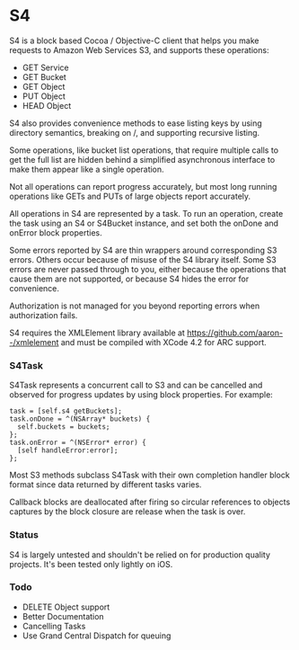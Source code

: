 # S4

S4 is a block based Cocoa / Objective-C client that helps you make requests to Amazon Web Services S3, and supports these operations:
- GET Service
- GET Bucket
- GET Object
- PUT Object
- HEAD Object

S4 also provides convenience methods to ease listing keys by using directory semantics, breaking on /, and supporting recursive listing.

Some operations, like bucket list operations, that require multiple calls to get the full list are hidden behind a simplified asynchronous interface to make them appear like a single operation.

Not all operations can report progress accurately, but most long running operations like GETs and PUTs of large objects report accurately.

All operations in S4 are represented by a task. To run an operation, create the task using an S4 or S4Bucket instance, and set both the onDone and onError block properties.

Some errors reported by S4 are thin wrappers around corresponding S3 errors. Others occur because of misuse of the S4 library itself. Some S3 errors are never passed through to you, either because the operations that cause them are not supported, or because S4 hides the error for convenience.

Authorization is not managed for you beyond reporting errors when authorization fails.

S4 requires the XMLElement library available at https://github.com/aaron--/xmlelement and must be compiled with XCode 4.2 for ARC support.

### S4Task

S4Task represents a concurrent call to S3 and can be cancelled and observed for progress updates by using block properties. For example:

    task = [self.s4 getBuckets];
    task.onDone = ^(NSArray* buckets) {
      self.buckets = buckets;
    };
    task.onError = ^(NSError* error) {
      [self handleError:error];
    };
    
Most S3 methods subclass S4Task with their own completion handler block format since data returned by different tasks varies.

Callback blocks are deallocated after firing so circular references to objects captures by the block closure are release when the task is over.

### Status

S4 is largely untested and shouldn't be relied on for production quality projects. It's been tested only lightly on iOS.

### Todo

- DELETE Object support
- Better Documentation
- Cancelling Tasks
- Use Grand Central Dispatch for queuing
